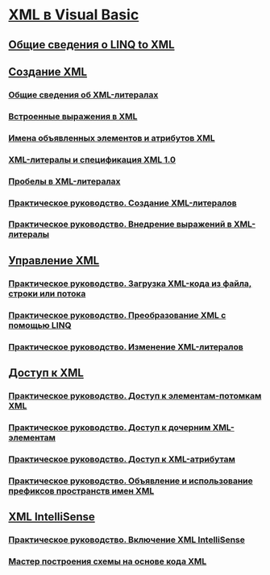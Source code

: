 # [XML в Visual Basic](index.md)
## [Общие сведения о LINQ to XML](overview-of-linq-to-xml.md)
## [Создание XML](creating-xml.md)
### [Общие сведения об XML-литералах](xml-literals-overview.md)
### [Встроенные выражения в XML](embedded-expressions-in-xml.md)
### [Имена объявленных элементов и атрибутов XML](names-of-declared-xml-elements-and-attributes.md)
### [XML-литералы и спецификация XML 1.0](xml-literals-and-the-xml-1-0-specification.md)
### [Пробелы в XML-литералах](white-space-in-xml-literals.md)
### [Практическое руководство. Создание XML-литералов](how-to-create-xml-literals.md)
### [Практическое руководство. Внедрение выражений в XML-литералы](how-to-embed-expressions-in-xml-literals.md)
## [Управление XML](manipulating-xml.md)
### [Практическое руководство. Загрузка XML-кода из файла, строки или потока](how-to-load-xml-from-a-file-string-or-stream.md)
### [Практическое руководство. Преобразование XML с помощью LINQ](how-to-transform-xml-by-using-linq.md)
### [Практическое руководство. Изменение XML-литералов](how-to-modify-xml-literals.md)
## [Доступ к XML](accessing-xml.md)
### [Практическое руководство. Доступ к элементам-потомкам XML](how-to-access-xml-descendant-elements.md)
### [Практическое руководство. Доступ к дочерним XML-элементам](how-to-access-xml-child-elements.md)
### [Практическое руководство. Доступ к XML-атрибутам](how-to-access-xml-attributes.md)
### [Практическое руководство. Объявление и использование префиксов пространств имен XML](how-to-declare-and-use-xml-namespace-prefixes.md)
## [XML IntelliSense](xml-intellisense.md)
### [Практическое руководство. Включение XML IntelliSense](how-to-enable-xml-intellisense.md)
### [Мастер построения схемы на основе кода XML](xml-to-schema-wizard.md)

